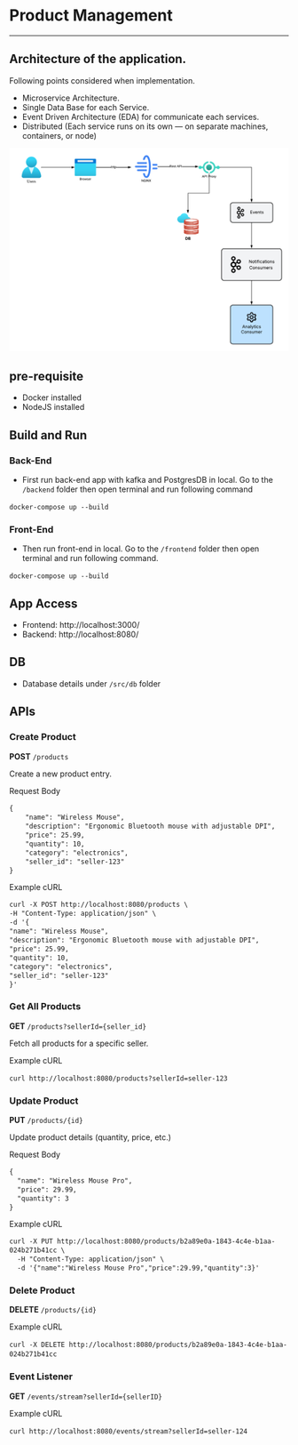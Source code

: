 # Product Management

---

## Architecture of the application.

Following points considered when implementation.

* Microservice Architecture.
* Single Data Base for each Service.
* Event Driven Architecture (EDA) for communicate each services.
* Distributed (Each service runs on its own — on separate machines, containers, or node)

![app.png](app.png)

## pre-requisite
* Docker installed
* NodeJS installed

## Build and Run

### Back-End

* First run back-end app with kafka and PostgresDB in local. Go to the `/backend` folder then open terminal and run following command

``docker-compose up --build``

### Front-End

* Then run front-end  in local. Go to the `/frontend` folder then open terminal and run following command.

``docker-compose up --build``

## App Access

* Frontend: http://localhost:3000/
* Backend: http://localhost:8080/

## DB

* Database details under `/src/db` folder

## APIs

### Create Product

**POST** `/products`

Create a new product entry.

Request Body

```
{
    "name": "Wireless Mouse",
    "description": "Ergonomic Bluetooth mouse with adjustable DPI",
    "price": 25.99,
    "quantity": 10,
    "category": "electronics",
    "seller_id": "seller-123"
}
```

Example cURL

```
curl -X POST http://localhost:8080/products \
-H "Content-Type: application/json" \
-d '{
"name": "Wireless Mouse",
"description": "Ergonomic Bluetooth mouse with adjustable DPI",
"price": 25.99,
"quantity": 10,
"category": "electronics",
"seller_id": "seller-123"
}'
```

### Get All Products

**GET** `/products?sellerId={seller_id}`

Fetch all products for a specific seller.

Example cURL

```curl http://localhost:8080/products?sellerId=seller-123```

### Update Product

**PUT** `/products/{id}`

Update product details (quantity, price, etc.)

Request Body

```
{
  "name": "Wireless Mouse Pro",
  "price": 29.99,
  "quantity": 3
}
```

Example cURL

```
curl -X PUT http://localhost:8080/products/b2a89e0a-1843-4c4e-b1aa-024b271b41cc \
  -H "Content-Type: application/json" \
  -d '{"name":"Wireless Mouse Pro","price":29.99,"quantity":3}'
```

### Delete Product

**DELETE** `/products/{id}`

Example cURL

```curl -X DELETE http://localhost:8080/products/b2a89e0a-1843-4c4e-b1aa-024b271b41cc```

### Event Listener

**GET** `/events/stream?sellerId={sellerID}`

Example cURL

```curl http://localhost:8080/events/stream?sellerId=seller-124```
